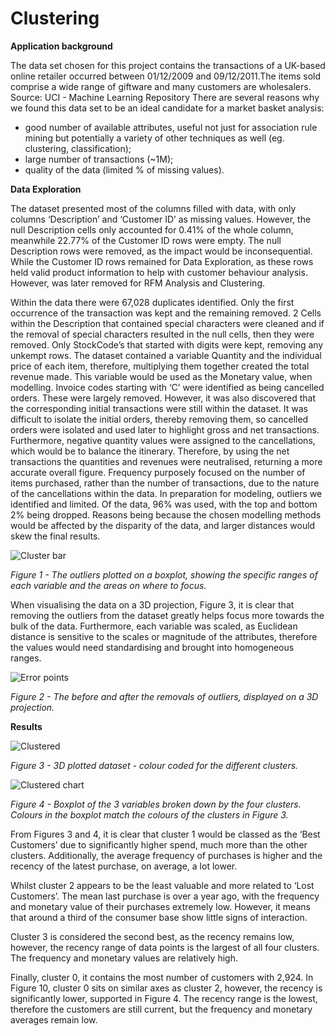 # Clustering

**Application background**

The data set chosen for this project contains the transactions of a UK-based online retailer occurred between 01/12/2009 and 09/12/2011.The items sold comprise a wide range of giftware and many customers are wholesalers. Source: ​UCI - Machine Learning Repository
There are several reasons why we found this data set to be an ideal candidate for a market basket analysis:
- good number of available attributes, useful not just for association rule mining but potentially a variety of other techniques as well (eg. clustering, classification);
- large number of transactions (~1M);
- quality of the data (limited % of missing values).

**Data Exploration**

The dataset presented most of the columns filled with data, with only columns ‘Description’ and ‘Customer ID’ as missing values. However, the null Description cells only accounted for 0.41% of the whole column, meanwhile 22.77% of the Customer ID rows were empty. The null Description rows were removed, as the impact would be inconsequential. While the Customer ID rows remained for Data Exploration, as these rows held valid product information to help with customer behaviour analysis. However, was later removed for RFM Analysis and Clustering.


Within the data there were 67,028 duplicates identified. Only the first occurrence of the transaction was kept and the remaining removed.
 2
 Cells within the Description that contained special characters were cleaned and if the removal of special characters resulted in the null cells, then they were removed. Only StockCode’s that started with digits were kept, removing any unkempt rows.
The dataset contained a variable Quantity and the individual price of each item, therefore, multiplying them together created the total revenue made. This variable would be used as the Monetary value, when modelling.
Invoice codes starting with ‘C’ were identified as being cancelled orders. These were largely removed. However, it was also discovered that the corresponding initial transactions were still within the dataset. It was difficult to isolate the initial orders, thereby removing them, so cancelled orders were isolated and used later to highlight gross and net transactions. Furthermore, negative quantity values were assigned to the cancellations, which would be to balance the itinerary. Therefore, by using the net transactions the quantities and revenues were neutralised, returning a more accurate overall figure. Frequency purposely focused on the number of items purchased, rather than the number of transactions, due to the nature of the cancellations within the data.
In preparation for modeling, outliers we identified and limited. Of the data, 96% was used, with the top and bottom 2% being dropped. Reasons being because the chosen modelling methods would be affected by the disparity of the data, and larger distances would skew the final results.
 
 ![Cluster bar](https://user-images.githubusercontent.com/25266458/129878225-7043de03-b5e1-4342-989c-643fa2153b01.png)
 
 
 _Figure 1​ - The outliers plotted on a boxplot, showing the specific ranges of each variable and the areas on where to focus._



When visualising the data on a 3D projection, Figure 3, it is clear that removing the outliers from the dataset greatly helps focus more towards the bulk of the data.
Furthermore, each variable was scaled, as Euclidean distance is sensitive to the scales or magnitude of the attributes, therefore the values would need standardising and brought into homogeneous ranges.


![Error points](https://user-images.githubusercontent.com/25266458/129878273-73b72740-f886-4ccc-b93e-116348592333.png)


 _Figure 2​ - The before and after the removals of outliers, displayed on a 3D projection._
 
 
 
 
 
 
 **Results**
 
 

 
 ![Clustered](https://user-images.githubusercontent.com/25266458/129878713-8d79d13e-0b9c-4930-84ea-8f0997dfb0b3.png)

_Figure 3 - 3D plotted dataset - colour coded for the different clusters._


![Clustered chart](https://user-images.githubusercontent.com/25266458/129878748-67ae84e4-4c93-4b2d-ae46-687c08f3ef0f.png)

_Figure 4 - Boxplot of the 3 variables broken down by the four clusters. Colours in the boxplot match the colours of the clusters in Figure 3._


From Figures 3 and 4, it is clear that cluster 1 would be classed as the ‘Best Customers’ due to significantly higher spend, much more than the other clusters. Additionally, the average frequency of purchases is higher and the recency of the latest purchase, on average, a lot lower.

Whilst cluster 2 appears to be the least valuable and more related to ‘Lost Customers’. The mean last purchase is over a year ago, with the frequency and monetary value of their purchases extremely low. However, it means that around a third of the consumer base show little signs of interaction.

Cluster 3 is considered the second best, as the recency remains low, however, the recency range of data points is the largest of all four clusters. The frequency and monetary values are relatively high.

Finally, cluster 0, it contains the most number of customers with 2,924. In Figure 10, cluster 0 sits on similar axes as cluster 2, however, the recency is significantly lower, supported in Figure 4. The recency range is the lowest, therefore the customers are still current, but the frequency and monetary averages remain low.

